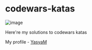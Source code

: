 # codewars-katas

![image](https://user-images.githubusercontent.com/72609097/131499103-59a55545-b501-47f2-a40d-0bd7e05ca25a.png)

Here're my solutions to codewars katas  


My profile - [YasyaM](https://www.codewars.com/users/YasyaM)
